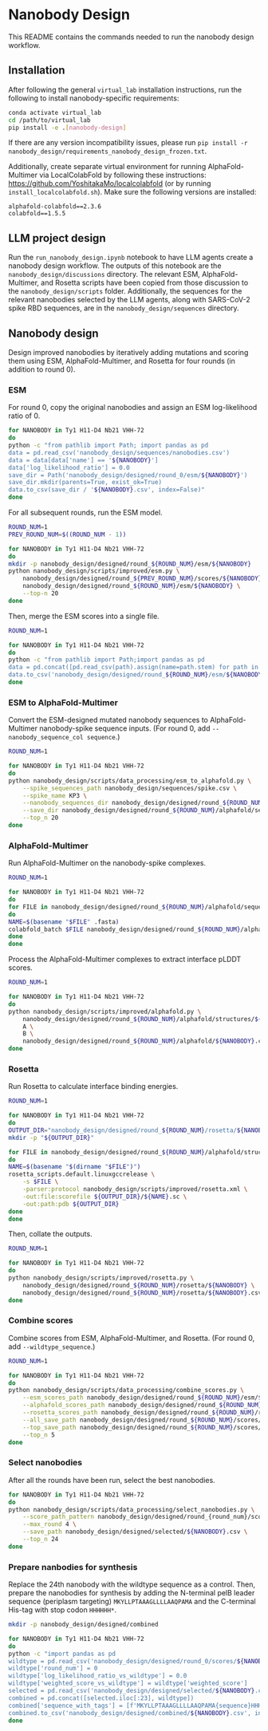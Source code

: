 # Nanobody Design

This README contains the commands needed to run the nanobody design workflow.


## Installation

After following the general `virtual_lab` installation instructions, run the following to install nanobody-specific requirements:

```bash
conda activate virtual_lab
cd /path/to/virtual_lab
pip install -e .[nanobody-design]
```

If there are any version incompatibility issues, please run `pip install -r nanobody_design/requirements_nanobody_design_frozen.txt`.

Additionally, create separate virtual environment for running AlphaFold-Multimer via LocalColabFold by following these instructions: https://github.com/YoshitakaMo/localcolabfold (or by running `install_localcolabfold.sh`). Make sure the following versions are installed:

```
alphafold-colabfold==2.3.6
colabfold==1.5.5
```


## LLM project design

Run the `run_nanobody_design.ipynb` notebook to have LLM agents create a nanobody design workflow. The outputs of this notebook are the `nanobody_design/discussions` directory. The relevant ESM, AlphaFold-Multimer, and Rosetta scripts have been copied from those discussion to the `nanobody_design/scripts` folder. Additionally, the sequences for the relevant nanobodies selected by the LLM agents, along with SARS-CoV-2 spike RBD sequences, are in the `nanobody_design/sequences` directory.


## Nanobody design

Design improved nanobodies by iteratively adding mutations and scoring them using ESM, AlphaFold-Multimer, and Rosetta for four rounds (in addition to round 0).

### ESM

For round 0, copy the original nanobodies and assign an ESM log-likelihood ratio of 0.

```bash
for NANOBODY in Ty1 H11-D4 Nb21 VHH-72
do
python -c "from pathlib import Path; import pandas as pd
data = pd.read_csv('nanobody_design/sequences/nanobodies.csv')
data = data[data['name'] == '${NANOBODY}']
data['log_likelihood_ratio'] = 0.0
save_dir = Path('nanobody_design/designed/round_0/esm/${NANOBODY}')
save_dir.mkdir(parents=True, exist_ok=True)
data.to_csv(save_dir / '${NANOBODY}.csv', index=False)"
done
```

For all subsequent rounds, run the ESM model.

```bash
ROUND_NUM=1
PREV_ROUND_NUM=$((ROUND_NUM - 1))

for NANOBODY in Ty1 H11-D4 Nb21 VHH-72
do
mkdir -p nanobody_design/designed/round_${ROUND_NUM}/esm/${NANOBODY}
python nanobody_design/scripts/improved/esm.py \
    nanobody_design/designed/round_${PREV_ROUND_NUM}/scores/${NANOBODY}.csv \
    nanobody_design/designed/round_${ROUND_NUM}/esm/${NANOBODY} \
    --top-n 20
done
```

Then, merge the ESM scores into a single file.

```bash
ROUND_NUM=1

for NANOBODY in Ty1 H11-D4 Nb21 VHH-72
do
python -c "from pathlib import Path;import pandas as pd
data = pd.concat([pd.read_csv(path).assign(name=path.stem) for path in Path('nanobody_design/designed/round_${ROUND_NUM}/esm/${NANOBODY}').glob('*.csv')])
data.to_csv('nanobody_design/designed/round_${ROUND_NUM}/esm/${NANOBODY}.csv', index=False)"
done
```


### ESM to AlphaFold-Multimer

Convert the ESM-designed mutated nanobody sequences to AlphaFold-Multimer nanobody-spike sequence inputs. (For round 0, add `--nanobody_sequence_col sequence`.)

```bash
ROUND_NUM=1

for NANOBODY in Ty1 H11-D4 Nb21 VHH-72
do
python nanobody_design/scripts/data_processing/esm_to_alphafold.py \
    --spike_sequences_path nanobody_design/sequences/spike.csv \
    --spike_name KP3 \
    --nanobody_sequences_dir nanobody_design/designed/round_${ROUND_NUM}/esm/${NANOBODY} \
    --save_dir nanobody_design/designed/round_${ROUND_NUM}/alphafold/sequences/${NANOBODY} \
    --top_n 20
done
```


### AlphaFold-Multimer

Run AlphaFold-Multimer on the nanobody-spike complexes.

```bash
ROUND_NUM=1

for NANOBODY in Ty1 H11-D4 Nb21 VHH-72
do
for FILE in nanobody_design/designed/round_${ROUND_NUM}/alphafold/sequences/${NANOBODY}/*.fasta
do
NAME=$(basename "$FILE" .fasta)
colabfold_batch $FILE nanobody_design/designed/round_${ROUND_NUM}/alphafold/structures/${NANOBODY}/$NAME
done
done
```

Process the AlphaFold-Multimer complexes to extract interface pLDDT scores.

```bash
ROUND_NUM=1

for NANOBODY in Ty1 H11-D4 Nb21 VHH-72
do
python nanobody_design/scripts/improved/alphafold.py \
    nanobody_design/designed/round_${ROUND_NUM}/alphafold/structures/${NANOBODY} \
    A \
    B \
    nanobody_design/designed/round_${ROUND_NUM}/alphafold/${NANOBODY}.csv
done
```


### Rosetta

Run Rosetta to calculate interface binding energies.

```bash
ROUND_NUM=1

for NANOBODY in Ty1 H11-D4 Nb21 VHH-72
do
OUTPUT_DIR="nanobody_design/designed/round_${ROUND_NUM}/rosetta/${NANOBODY}"
mkdir -p "${OUTPUT_DIR}"

for FILE in nanobody_design/designed/round_${ROUND_NUM}/alphafold/structures/${NANOBODY}/*/*unrelaxed_rank_001*.pdb
do
NAME=$(basename "$(dirname "$FILE")")
rosetta_scripts.default.linuxgccrelease \
    -s $FILE \
    -parser:protocol nanobody_design/scripts/improved/rosetta.xml \
    -out:file:scorefile ${OUTPUT_DIR}/${NAME}.sc \
    -out:path:pdb ${OUTPUT_DIR}
done
done
```

Then, collate the outputs.

```bash
ROUND_NUM=1

for NANOBODY in Ty1 H11-D4 Nb21 VHH-72
do
python nanobody_design/scripts/improved/rosetta.py \
    nanobody_design/designed/round_${ROUND_NUM}/rosetta/${NANOBODY} \
    nanobody_design/designed/round_${ROUND_NUM}/rosetta/${NANOBODY}.csv
done
```


### Combine scores

Combine scores from ESM, AlphaFold-Multimer, and Rosetta. (For round 0, add `--wildtype_sequence`.)

```bash
ROUND_NUM=1

for NANOBODY in Ty1 H11-D4 Nb21 VHH-72
do
python nanobody_design/scripts/data_processing/combine_scores.py \
    --esm_scores_path nanobody_design/designed/round_${ROUND_NUM}/esm/${NANOBODY}.csv \
    --alphafold_scores_path nanobody_design/designed/round_${ROUND_NUM}/alphafold/${NANOBODY}.csv \
    --rosetta_scores_path nanobody_design/designed/round_${ROUND_NUM}/rosetta/${NANOBODY}.csv \
    --all_save_path nanobody_design/designed/round_${ROUND_NUM}/scores/${NANOBODY}_all.csv \
    --top_save_path nanobody_design/designed/round_${ROUND_NUM}/scores/${NANOBODY}.csv \
    --top_n 5
done
```


### Select nanobodies

After all the rounds have been run, select the best nanobodies.

```bash
for NANOBODY in Ty1 H11-D4 Nb21 VHH-72
do
python nanobody_design/scripts/data_processing/select_nanobodies.py \
    --score_path_pattern nanobody_design/designed/round_{round_num}/scores/${NANOBODY}_all.csv \
    --max_round 4 \
    --save_path nanobody_design/designed/selected/${NANOBODY}.csv \
    --top_n 24
done
```


### Prepare nanbodies for synthesis

Replace the 24th nanobody with the wildtype sequence as a control. Then, prepare the nanobodies for synthesis by adding the N-terminal pelB leader sequence (periplasm targeting) `MKYLLPTAAAGLLLLAAQPAMA` and the C-terminal His-tag with stop codon `HHHHHH*`.

```bash
mkdir -p nanobody_design/designed/combined

for NANOBODY in Ty1 H11-D4 Nb21 VHH-72
do
python -c "import pandas as pd
wildtype = pd.read_csv('nanobody_design/designed/round_0/scores/${NANOBODY}.csv')
wildtype['round_num'] = 0
wildtype['log_likelihood_ratio_vs_wildtype'] = 0.0
wildtype['weighted_score_vs_wildtype'] = wildtype['weighted_score']
selected = pd.read_csv('nanobody_design/designed/selected/${NANOBODY}.csv')
combined = pd.concat([selected.iloc[:23], wildtype])
combined['sequence_with_tags'] = [f'MKYLLPTAAAGLLLLAAQPAMA{sequence}HHHHHH*' for sequence in combined['sequence']]
combined.to_csv('nanobody_design/designed/combined/${NANOBODY}.csv', index=False)"
done
```
